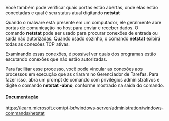 Você também pode verificar quais portas estão abertas, onde elas estão conectadas e qual é seu status atual digitando **netstat**


Quando o malware está presente em um computador, ele geralmente abre portas de comunicação no host para enviar e receber dados. O comando **netstat** pode ser usado para procurar conexões de entrada ou saída não autorizadas. Quando usado sozinho, o comando **netstat** exibirá todas as conexões TCP ativas.

Examinando essas conexões, é possível ver quais dos programas estão escutando conexões que não estão autorizadas. 

Para facilitar esse processo, você pode vincular as conexões aos processos em execução que as criaram no Gerenciador de Tarefas. Para fazer isso, abra um prompt de comando com privilégios administrativos e digite o comando **netstat -abno**, conforme mostrado na saída do comando.


#### Documentação
https://learn.microsoft.com/pt-br/windows-server/administration/windows-commands/netstat